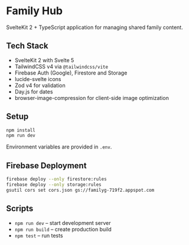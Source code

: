 # Family Hub

SvelteKit 2 + TypeScript application for managing shared family content.

## Tech Stack
- SvelteKit 2 with Svelte 5
- TailwindCSS v4 via `@tailwindcss/vite`
- Firebase Auth (Google), Firestore and Storage
- lucide-svelte icons
- Zod v4 for validation
- Day.js for dates
- browser-image-compression for client-side image optimization

## Setup
```bash
npm install
npm run dev
```

Environment variables are provided in `.env`.

## Firebase Deployment
```bash
firebase deploy --only firestore:rules
firebase deploy --only storage:rules
gsutil cors set cors.json gs://familyg-719f2.appspot.com
```

## Scripts
- `npm run dev` – start development server
- `npm run build` – create production build
- `npm test` – run tests

